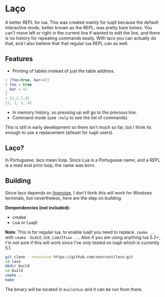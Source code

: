 # Laço

A better REPL for lua. This was created mainly for luajit because the
default interactive mode, better known as the REPL, was pretty bare
bones. You can't move left or right in the current line if wanted to
edit the line, and there is no history for repeating commands easily.
With laco you can actually do that, and I also believe that that regular
lua REPL can as well.

## Features

* Printing of tables instead of just the table address.

```lua
> {foo=true, bar=42}
{ foo = true
, bar = 42
}
> {1,2,3,4}
{1, 2, 3, 4}
```

* In memory history, so pressing up will go to the previous line.
* Command mode (use `:help` to see the list of commands)

This is still in early development so there isn't much so far, but I
think its enough to use a replacement (atleast for luajit users).

## Laço?

In Portuguese, laco mean loop. Since Lua is a Portuguese name, and a
REPL is a read eval print loop, the name was born.

## Building

Since laco depends on [linenoise](https://github.com/antirez/linenoise#tested-with),
I don't think this will work for Windows terminals, but nevertheless,
here are the step on building.

**Denpendencies (not included):**

* cmake
* Lua or Luajit

**Note**: This is for regular lua, to enable luajit you need to replace.
`cmake ..` with `cmake -DLACO_USE_LUAJIT=on ..`. Also if you are using
anything lua 5.2+, I'm not sure if this will work since I've only tested
on luajit which is currently 5.1.

```bash
git clone --recursive https://github.com/sourrust/laco.git
cd laco
mkdir build
cd build
cmake ..
make
```

The binary will be located in `build/bin` and it can be run from there.
